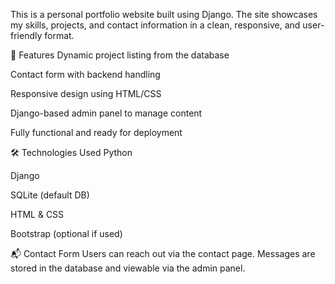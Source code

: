 This is a personal portfolio website built using Django. The site showcases my skills, projects, and contact information in a clean, responsive, and user-friendly format.

🚀 Features
Dynamic project listing from the database

Contact form with backend handling

Responsive design using HTML/CSS

Django-based admin panel to manage content

Fully functional and ready for deployment

🛠️ Technologies Used
Python

Django

SQLite (default DB)

HTML & CSS

Bootstrap (optional if used)

📬 Contact Form
Users can reach out via the contact page. Messages are stored in the database and viewable via the admin panel.